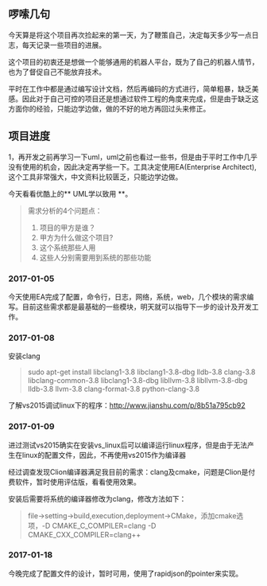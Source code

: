 ## 啰嗦几句
今天算是将这个项目再次捡起来的第一天，为了鞭策自己，决定每天多少写一点日志，每天记录一些项目的进展。

这个项目的初衷还是想做一个能够通用的机器人平台，既为了自己的机器人情节，也为了督促自己不能放弃技术。

平时在工作中都是通过编写设计文档，然后再编码的方式进行，简单粗暴，缺乏美感。因此对于自己可控的项目还是想通过软件工程的角度来完成，但是由于缺乏这方面你的经验，只能边学边做，做的不好的地方再回过头来修正。

## 项目进度
1，再开发之前再学习一下uml，uml之前也看过一些书，但是由于平时工作中几乎没有使用的机会，因此决定再学些一下。工具决定使用EA(Enterprise Architect),这个工具非常强大，中文资料比较匮乏，只能边学边做。

今天看看优酷上的** UML学以致用 **。
> 需求分析的4个问题点：
> 1. 项目的甲方是谁？
> 2. 甲方为什么做这个项目?
> 3. 这个系统那些人用
> 4. 这些人分别需要用到系统的那些功能

### 2017-01-05

今天使用EA完成了配置，命令行，日志，网络，系统，web，几个模块的需求编写。目前这些需求都是最基础的一些模块，明天就可以指导下一步的设计及开发工作。

### 2017-01-08
安装clang
> sudo apt-get install libclang1-3.8 libclang1-3.8-dbg lldb-3.8 clang-3.8 libclang-common-3.8 libclang1-3.8-dbg libllvm-3.8 libllvm-3.8-dbg lldb-3.8 llvm-3.8 clang-format-3.8 python-clang-3.8

了解vs2015调试linux下的程序：http://www.jianshu.com/p/8b51a795cb92
### 2017-01-09
进过测试vs2015确实在安装vs_linux后可以编译运行linux程序，但是由于无法产生在linux的配置文件，因此，不再使用vs2015作为编译器

经过调查发现Clion编译器满足我目前的需求：clang及cmake，问题是Clion是付费软件，暂时使用评估版，看看使用效果。

安装后需要将系统的编译器修改为clang，修改方法如下：
> file->setting->build,execution,deployment->CMake，添加cmake选项，-D CMAKE_C_COMPILER=clang -D CMAKE_CXX_COMPILER=clang++

### 2017-01-18
今晚完成了配置文件的设计，暂时可用，使用了rapidjson的pointer来实现。
